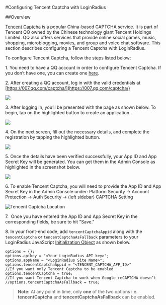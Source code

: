 #Configuring Tencent Captcha with LoginRadius

##Overview

[Tencent Captcha](https://open.captcha.qq.com/) is a popular China-based CAPTCHA service. It is part of Tencent QQ owned by the Chinese technology giant Tencent Holdings Limited. QQ also offers services that provide online social games, music, shopping, microblogging, movies, and group and voice chat software. This section describes configuring a Tencent Captcha with LoginRadius.

To configure Tencent Captcha, follow the steps listed below:

1.&nbsp;You need to have a QQ account in order to configure Tencent Captcha. If you don’t have one, you can create one [here](https://ssl.zc.qq.com/v3/index-en.html).

2.&nbsp;After creating a QQ account, log in with the valid credentials at [https://007.qq.com/captcha/](https://007.qq.com/captcha/)

![](https://apidocs.lrcontent.com/images/1_193425aeaf80d3d5f01.97634629.png)

3.&nbsp;After logging in, you’ll be presented with the page as shown below. To begin, tap on the highlighted button to create an application.

![](https://apidocs.lrcontent.com/images/1_300035ced6f58709963.30682153.png)

4.&nbsp;On the next screen, fill out the necessary details, and complete the registration by tapping the highlighted button.

![](https://apidocs.lrcontent.com/images/2_150295ced6f6616de95.93701457.png)

5.&nbsp;Once the details have been verified successfully, your App ID and App Secret Key will be generated. You can get them in the Admin Console as highlighted in the screenshot below.

![](https://apidocs.lrcontent.com/images/3_230125ced6fa79b3320.81075366.png)

6.&nbsp;To enable Tencent Captcha, you will need to provide the App ID and App Secret Key in the Admin Console under: Platform Security → Account Protection → Auth Security → (left sidebar) CAPTCHA Setting

![Tencent Captcha Location](https://apidocs.lrcontent.com/images/ac38_97975e93497ccbdb81.26824524.png "Tencent Captcha Location")

7.&nbsp; Once you have entered the App ID and App Secret Key in the corresponding fields, be sure to hit "Save."


8.&nbsp;In your front-end code, add `tencentCaptchaAppid` along with the `tencentCaptcha` or `tencentCaptchaAsFallback` parameters to your LoginRadius JavaScript [Initialization Object](/api/v2/user-registration/user-registration-getting-started#initializationofloginradiusobject3) as shown below.

```
options = {};
options.apikey = "<Your LoginRadius API key>";
options.appName = "<LoginRadius Site Name>";
options.tencentCaptchaAppid = "<TENCENT_CAPTCHA_APP_ID>"
//If you want only Tencent Captcha to be enabled
options.tencentCaptcha = true;
//If you want Tencent Captcha to work when Google reCAPTCHA doesn’t
//options.tencentCaptchaAsFallback = true;
```

>**Note:** At any point in time, only **one** of the two options i.e. **tencentCaptcha** and **tencentCaptchaAsFallback** can be enabled.
